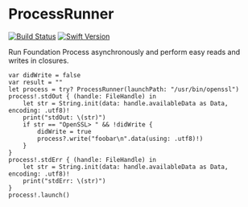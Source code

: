 # ProcessRunner
[![Build Status][image-1]][1] [![Swift Version][image-2]][2]

Run Foundation Process asynchronously and perform easy reads and writes in closures.

```
var didWrite = false
var result = ""
let process = try? ProcessRunner(launchPath: "/usr/bin/openssl")
process!.stdOut { (handle: FileHandle) in
    let str = String.init(data: handle.availableData as Data, encoding: .utf8)!
    print("stdOut: \(str)")
    if str == "OpenSSL> " && !didWrite {
        didWrite = true
        process?.write("foobar\n".data(using: .utf8)!)
    }
}
process!.stdErr { (handle: FileHandle) in
    let str = String.init(data: handle.availableData as Data, encoding: .utf8)!
    print("stdErr: \(str)")
}
process!.launch()
```

[1]:	https://travis-ci.org/saltzmanjoelh/ProcessRuner
[2]:	https://swift.org "Swift"

[image-1]:	https://travis-ci.org/saltzmanjoelh/ProcessRuner.svg
[image-2]:	https://img.shields.io/badge/swift-version%204-blue.svg